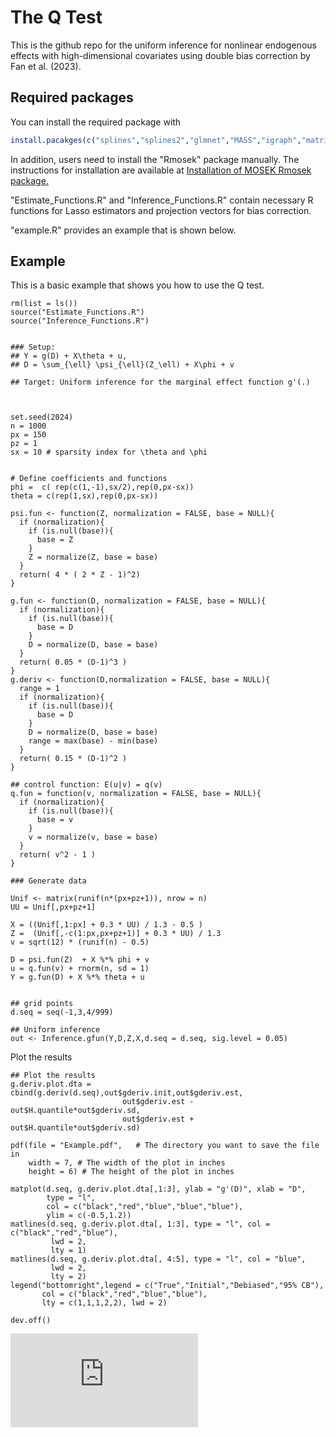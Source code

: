 # The Q Test 

This is the github repo for the uniform inference for nonlinear endogenous effects with high-dimensional covariates using double bias correction by Fan et al. (2023).

## Required packages 

You can install the required package with 

``` r
install.pacakges(c("splines","splines2","glmnet","MASS","igraph","matrixStats","Jmisc"))
```
In addition, users need to install the "Rmosek" package manually. The instructions for installation are available at  [Installation of MOSEK Rmosek package.](https://docs.mosek.com/latest/rmosek/install-interface.html)


"Estimate_Functions.R" and "Inference_Functions.R" contain necessary R functions for Lasso estimators and projection vectors for bias correction.  

"example.R" provides an example that is shown below.  


## Example

This is a basic example that shows you how to use the Q test. 

```{r example}
rm(list = ls()) 
source("Estimate_Functions.R")
source("Inference_Functions.R")  


### Setup: 
## Y = g(D) + X\theta + u,
## D = \sum_{\ell} \psi_{\ell}(Z_\ell) + X\phi + v

## Target: Uniform inference for the marginal effect function g'(.)



set.seed(2024)
n = 1000
px = 150
pz = 1
sx = 10 # sparsity index for \theta and \phi 


# Define coefficients and functions 
phi =  c( rep(c(1,-1),sx/2),rep(0,px-sx))
theta = c(rep(1,sx),rep(0,px-sx))

psi.fun <- function(Z, normalization = FALSE, base = NULL){
  if (normalization){
    if (is.null(base)){
      base = Z
    }
    Z = normalize(Z, base = base)
  }
  return( 4 * ( 2 * Z - 1)^2)
}

g.fun <- function(D, normalization = FALSE, base = NULL){
  if (normalization){
    if (is.null(base)){
      base = D 
    }
    D = normalize(D, base = base)
  }
  return( 0.05 * (D-1)^3 )
}
g.deriv <- function(D,normalization = FALSE, base = NULL){ 
  range = 1
  if (normalization){
    if (is.null(base)){
      base = D 
    }
    D = normalize(D, base = base)
    range = max(base) - min(base)
  }
  return( 0.15 * (D-1)^2 ) 
}

## control function: E(u|v) = q(v)
q.fun = function(v, normalization = FALSE, base = NULL){
  if (normalization){
    if (is.null(base)){
      base = v
    }
    v = normalize(v, base = base)
  }
  return( v^2 - 1 ) 
}

### Generate data

Unif <- matrix(runif(n*(px+pz+1)), nrow = n)
UU = Unif[,px+pz+1]

X = ((Unif[,1:px] + 0.3 * UU) / 1.3 - 0.5 ) 
Z =  (Unif[,-c(1:px,px+pz+1)] + 0.3 * UU) / 1.3
v = sqrt(12) * (runif(n) - 0.5)

D = psi.fun(Z)  + X %*% phi + v
u = q.fun(v) + rnorm(n, sd = 1)
Y = g.fun(D) + X %*% theta + u


## grid points
d.seq = seq(-1,3,4/999)

## Uniform inference
out <- Inference.gfun(Y,D,Z,X,d.seq = d.seq, sig.level = 0.05)
```


Plot the results 
```{r}
## Plot the results
g.deriv.plot.dta = cbind(g.deriv(d.seq),out$gderiv.init,out$gderiv.est,
                         out$gderiv.est - out$H.quantile*out$gderiv.sd,
                         out$gderiv.est + out$H.quantile*out$gderiv.sd) 

pdf(file = "Example.pdf",   # The directory you want to save the file in
    width = 7, # The width of the plot in inches
    height = 6) # The height of the plot in inches
 
matplot(d.seq, g.deriv.plot.dta[,1:3], ylab = "g'(D)", xlab = "D",
        type = "l",
        col = c("black","red","blue","blue","blue"), 
        ylim = c(-0.5,1.2))
matlines(d.seq, g.deriv.plot.dta[, 1:3], type = "l", col = c("black","red","blue"),
         lwd = 2,
         lty = 1)
matlines(d.seq, g.deriv.plot.dta[, 4:5], type = "l", col = "blue",
         lwd = 2,
         lty = 2)
legend("bottomright",legend = c("True","Initial","Debiased","95% CB"), 
       col = c("black","red","blue","blue"), 
       lty = c(1,1,1,2,2), lwd = 2)

dev.off()
```


 ![Image load failed](https://raw.github.com/ZiweiMEI/repositpry/master/HDNPIV/Example.pdf) 
